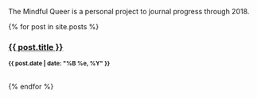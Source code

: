 The Mindful Queer is a personal project to journal progress through 2018.

{% for post in site.posts %}	
    <h3><a href="{{ post.url }}">{{ post.title }}</a></h3>
    <p><small><strong>{{ post.date | date: "%B %e, %Y" }}</strong></small></p>			
{% endfor %}
